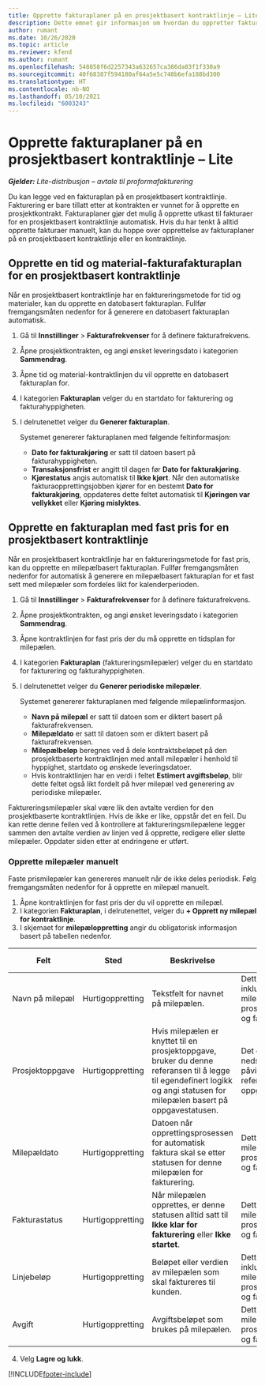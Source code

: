 ```yaml
---
title: Opprette fakturaplaner på en prosjektbasert kontraktlinje – Lite
description: Dette emnet gir informasjon om hvordan du oppretter fakturatidsplaner og milepæler.
author: rumant
ms.date: 10/26/2020
ms.topic: article
ms.reviewer: kfend
ms.author: rumant
ms.openlocfilehash: 548858f6d2257343a632657ca386da03f1f330a9
ms.sourcegitcommit: 40f68387f594180af64a5e5c748b6efa188bd300
ms.translationtype: HT
ms.contentlocale: nb-NO
ms.lasthandoff: 05/10/2021
ms.locfileid: "6003243"
---
```

# <a name="create-invoice-schedules-on-a-project-based-contract-line---lite"></a>Opprette fakturaplaner på en prosjektbasert kontraktlinje – Lite

_**Gjelder:** Lite-distribusjon – avtale til proformafakturering_

Du kan legge ved en fakturaplan på en prosjektbasert kontraktlinje. Fakturering er bare tillatt etter at kontrakten er vunnet for å opprette en prosjektkontrakt. Fakturaplaner gjør det mulig å opprette utkast til fakturaer for en prosjektbasert kontraktlinje automatisk. Hvis du har tenkt å alltid opprette fakturaer manuelt, kan du hoppe over opprettelse av fakturaplaner på en prosjektbasert kontraktlinje eller en kontraktlinje.

## <a name="create-a-time-and-material-invoice-schedule-for-a-project-based-contract-line"></a>Opprette en tid og material-fakturafakturaplan for en prosjektbasert kontraktlinje

Når en prosjektbasert kontraktlinje har en faktureringsmetode for tid og materialer, kan du opprette en datobasert fakturaplan. Fullfør fremgangsmåten nedenfor for å generere en datobasert fakturaplan automatisk.

1. Gå til **Innstillinger** > **Fakturafrekvenser** for å definere fakturafrekvens.
2. Åpne prosjektkontrakten, og angi ønsket leveringsdato i kategorien **Sammendrag**.
3. Åpne tid og material-kontraktlinjen du vil opprette en datobasert fakturaplan for. 
4. I kategorien **Fakturaplan** velger du en startdato for fakturering og fakturahyppigheten. 
5. I delrutenettet velger du **Generer fakturaplan**.

    Systemet genererer fakturaplanen med følgende feltinformasjon:

    - **Dato for fakturakjøring** er satt til datoen basert på fakturahyppigheten.
    - **Transaksjonsfrist** er angitt til dagen før **Dato for fakturakjøring**.
    - **Kjørestatus** angis automatisk til **Ikke kjørt**. Når den automatiske fakturaopprettingsjobben kjører for en bestemt **Dato for fakturakjøring**, oppdateres dette feltet automatisk til **Kjøringen var vellykket** eller **Kjøring mislyktes**.

## <a name="create-a-fixed-price-invoice-schedule-for-a-project-based-contract-line"></a>Opprette en fakturaplan med fast pris for en prosjektbasert kontraktlinje

Når en prosjektbasert kontraktlinje har en faktureringsmetode for fast pris, kan du opprette en milepælbasert fakturaplan. Fullfør fremgangsmåten nedenfor for automatisk å generere en milepælbasert fakturaplan for et fast sett med milepæler som fordeles likt for kalenderperioden.

1. Gå til **Innstillinger** > **Fakturafrekvenser** for å definere fakturafrekvens.
2. Åpne prosjektkontrakten, og angi ønsket leveringsdato i kategorien **Sammendrag**.
3. Åpne kontraktlinjen for fast pris der du må opprette en tidsplan for milepælen. 
4. I kategorien **Fakturaplan** (faktureringsmilepæler) velger du en startdato for fakturering og fakturahyppigheten. 
5. I delrutenettet velger du **Generer periodiske milepæler**.

    Systemet genererer fakturaplanen med følgende milepælinformasjon.

    - **Navn på milepæl** er satt til datoen som er diktert basert på fakturafrekvensen.
    - **Milepældato** er satt til datoen som er diktert basert på fakturafrekvensen.
    - **Milepælbeløp** beregnes ved å dele kontraktsbeløpet på den prosjektbaserte kontraktlinjen med antall milepæler i henhold til hyppighet, startdato og ønskede leveringsdatoer.
    - Hvis kontraktlinjen har en verdi i feltet **Estimert avgiftsbeløp**, blir dette feltet også likt fordelt på hver milepæl ved generering av periodiske milepæler.

Faktureringsmilepæler skal være lik den avtalte verdien for den prosjektbaserte kontraktlinjen. Hvis de ikke er like, oppstår det en feil. Du kan rette denne feilen ved å kontrollere at faktureringsmilepælene legger sammen den avtalte verdien av linjen ved å opprette, redigere eller slette milepæler. Oppdater siden etter at endringene er utført.

### <a name="manually-create-milestones"></a>Opprette milepæler manuelt

Faste prismilepæler kan genereres manuelt når de ikke deles periodisk. Følg fremgangsmåten nedenfor for å opprette en milepæl manuelt.

1. Åpne kontraktlinjen for fast pris der du vil opprette en milepæl. 
2. I kategorien **Fakturaplan**, i delrutenettet, velger du **+ Opprett ny milepæl for kontraktlinje**.
3. I skjemaet for **milepæloppretting** angir du obligatorisk informasjon basert på tabellen nedenfor. 

| Felt | Sted | Beskrivelse | Nedstrøms påvirkning |
| --- | --- | --- | --- |
| Navn på milepæl | Hurtigoppretting | Tekstfelt for navnet på milepælen. | Dette feltet er inkludert på milepælen for prosjektkontraktlinjen og fakturaen. |
| Prosjektoppgave | Hurtigoppretting | Hvis milepælen er knyttet til en prosjektoppgave, bruker du denne referansen til å legge til egendefinert logikk og angi statusen for milepælen basert på oppgavestatusen. | Det er ingen nedstrøms påvirkning på denne referansen til en oppgave. |
| Milepældato | Hurtigoppretting | Datoen når opprettingsprosessen for automatisk faktura skal se etter statusen for denne milepælen for fakturering. | Dette er inkludert på milepælen for prosjektkontraktlinjen og fakturaen. |
| Fakturastatus | Hurtigoppretting | Når milepælen opprettes, er denne statusen alltid satt til **Ikke klar for fakturering** eller **Ikke startet**. | Dette er inkludert på milepælen for prosjektkontraktlinjen og fakturaen. |
| Linjebeløp | Hurtigoppretting | Beløpet eller verdien av milepælen som skal faktureres til kunden. | Dette feltet er inkludert på milepælen for prosjektkontraktlinjen og fakturaen. |
| Avgift | Hurtigoppretting | Avgiftsbeløpet som brukes på milepælen. | Dette er inkludert på milepælen for prosjektkontraktlinjen og fakturaen. |

4. Velg **Lagre og lukk**.


[!INCLUDE[footer-include](../../includes/footer-banner.md)]